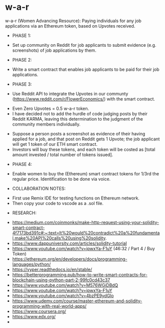 # w-a-r

w-a-r (Women Advancing Resource): Paying individuals for any job applications via an Ethereum token, based on Upvotes received.

- PHASE 1:

* Set up community on Reddit for job applicants to submit evidence (e.g. screenshots) of job applications by them.

- PHASE 2:

* Write a smart contract that enables job applicants to be paid for their job applications.

- PHASE 3:

* Use Reddit API to integrate the Upvotes in our communty (https://www.reddit.com/r/FlowerEconomics/) with the smart contract.

- Even Zero Upvotes = 0.5 w-a-r token.
- I have decided not to add the hurdle of code judging posts by their Reddit KARMA, leaving this determination to the judgment of the community members individually.

* Suppose a person posts a screenshot as evidence of their having applied for a job, and that post on Reddit gets 1 Upvote; the job applicant will get 1 token of our ETH smart contract.
* Investors will buy these tokens, and each token will be costed as [total amount invested / total number of tokens issued].

- PHASE 4:

* Enable women to buy the (Ethereum) smart contract tokens for 1/3rd the regular price. Identification to be done via voice.

* COLLABORATION NOTES:

- First use Remix IDE for testing functions on Ethereum network.
- Then copy your code to vscode as a .sol file.

* RESEARCH:

- https://medium.com/coinmonks/make-http-request-using-your-solidity-smart-contract-4f7173bd391c#:~:text=It%20would%20contradict%20a%20fundamental,make%20API%20calls%20using%20solidity.
- https://www.dappuniversity.com/articles/solidity-tutorial
- https://www.youtube.com/watch?v=ipwxYa-F1uY (46:32 / Part 4 / Buy Token)
- https://ethereum.org/en/developers/docs/programming-languages/python/
- https://vyper.readthedocs.io/en/stable/
- https://betterprogramming.pub/how-to-write-smart-contracts-for-blockchain-using-python-part-2-99fc0cd43c37
- https://www.youtube.com/watch?v=M576WGiDBdQ
- https://www.youtube.com/watch?v=ipwxYa-F1uY
- https://www.youtube.com/watch?v=4bzPE9ydGlo
- https://www.udemy.com/course/master-ethereum-and-solidity-programming-with-real-world-apps/
- https://www.coursera.org/
- https://www.edx.org/
-
